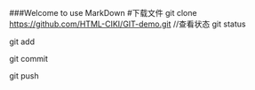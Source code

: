 ###Welcome to use MarkDown
#下载文件
git clone https://github.com/HTML-CIKI/GIT-demo.git
//查看状态
git status

git add

git commit 

git push

